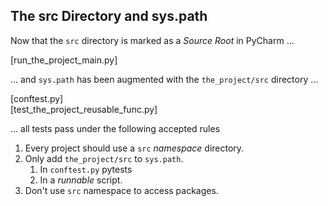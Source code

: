 ##  The src Directory and sys.path
Now that the `src` directory is marked as a _Source Root_ in PyCharm …

\[run_the_project_main.py]

… and `sys.path` has been augmented with the `the_project/src` directory
…

\[conftest.py]  
\[test_the_project_reusable_func.py]  

… all tests pass under the following accepted rules

1. Every project should use a `src` _namespace_ directory.
2. Only add `the_project/src` to `sys.path`.
   1. In `conftest.py` pytests
   2. In a _runnable_ script.
3. Don't use `src` namespace to access packages.
